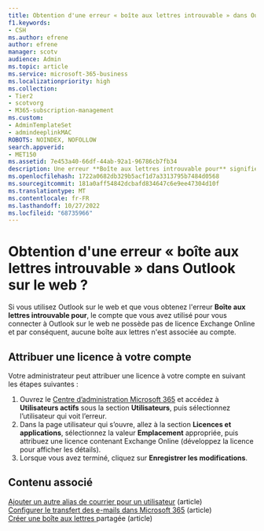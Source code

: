 ```yaml
---
title: Obtention d'une erreur « boîte aux lettres introuvable » dans Outlook sur le web
f1.keywords:
- CSH
ms.author: efrene
author: efrene
manager: scotv
audience: Admin
ms.topic: article
ms.service: microsoft-365-business
ms.localizationpriority: high
ms.collection:
- Tier2
- scotvorg
- M365-subscription-management
ms.custom:
- AdminTemplateSet
- admindeeplinkMAC
ROBOTS: NOINDEX, NOFOLLOW
search.appverid:
- MET150
ms.assetid: 7e453a40-66df-44ab-92a1-96786cb7fb34
description: Une erreur **Boîte aux lettres introuvable pour** signifie que le compte que vous avez utilisé pour vous connecter à Outlook sur le web ne possède pas de licence Exchange Online.
ms.openlocfilehash: 1722a0682db329b5acf1d7a3313795b7484d0568
ms.sourcegitcommit: 181a0aff54842dcbafd834647c6e9ee47304d10f
ms.translationtype: MT
ms.contentlocale: fr-FR
ms.lasthandoff: 10/27/2022
ms.locfileid: "68735966"
---
```

# <a name="getting-a-mailbox-not-found-error-in-outlook-on-the-web"></a>Obtention d'une erreur « boîte aux lettres introuvable » dans Outlook sur le web ?

Si vous utilisez Outlook sur le web et que vous obtenez l'erreur **Boîte aux lettres introuvable pour**, le compte que vous avez utilisé pour vous connecter à Outlook sur le web ne possède pas de licence Exchange Online et par conséquent, aucune boîte aux lettres n'est associée au compte. 

## <a name="assign-a-license-to-your-account"></a>Attribuer une licence à votre compte

Votre administrateur peut attribuer une licence à votre compte en suivant les étapes suivantes :

1. Ouvrez le [Centre d’administration Microsoft 365](https://admin.microsoft.com/adminportal/home#/homepage) et accédez à **Utilisateurs actifs** sous la section **Utilisateurs**, puis sélectionnez l’utilisateur qui voit l’erreur.
1. Dans la page utilisateur qui s’ouvre, allez à la section **Licences et applications**, sélectionnez la valeur **Emplacement** appropriée, puis attribuez une licence contenant Exchange Online (développez la licence pour afficher les détails). 
1. Lorsque vous avez terminé, cliquez sur **Enregistrer les modifications**.

## <a name="related-content"></a>Contenu associé

[Ajouter un autre alias de courrier pour un utilisateur](../email/add-another-email-alias-for-a-user.md) (article)\
[Configurer le transfert des e-mails dans Microsoft 365](../email/configure-email-forwarding.md) (article)\
[Créer une boîte aux lettres ](../email/create-a-shared-mailbox.md)partagée (article)